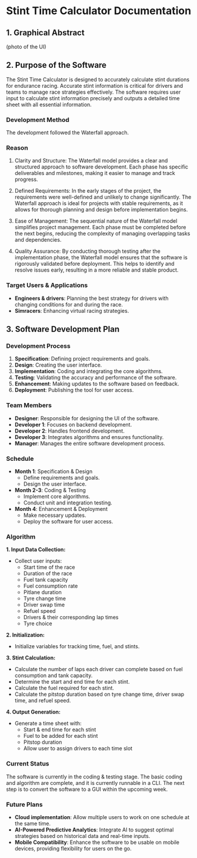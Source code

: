 # Stint Time Calculator Documentation

## 1. Graphical Abstract
(photo of the UI)

## 2. Purpose of the Software
The Stint Time Calculator is designed to accurately calculate stint durations for endurance racing. Accurate stint information is critical for drivers and teams to manage race strategies effectively. The software requires user input to calculate stint information precisely and outputs a detailed time sheet with all essential information.

### Development Method
The development followed the Waterfall approach.

### Reason
1. Clarity and Structure:
The Waterfall model provides a clear and structured approach to software development. Each phase has specific deliverables and milestones, making it easier to manage and track progress.

2. Defined Requirements:
In the early stages of the project, the requirements were well-defined and unlikely to change significantly. The Waterfall approach is ideal for projects with stable requirements, as it allows for thorough planning and design before implementation begins.

3. Ease of Management:
The sequential nature of the Waterfall model simplifies project management. Each phase must be completed before the next begins, reducing the complexity of managing overlapping tasks and dependencies.

4. Quality Assurance:
By conducting thorough testing after the implementation phase, the Waterfall model ensures that the software is rigorously validated before deployment. This helps to identify and resolve issues early, resulting in a more reliable and stable product.

### Target Users & Applications
- **Engineers & drivers**: Planning the best strategy for drivers with changing conditions for and during the race.
- **Simracers**: Enhancing virtual racing strategies.

## 3. Software Development Plan
### Development Process
1. **Specification**: Defining project requirements and goals.
2. **Design**: Creating the user interface.
3. **Implementation**: Coding and integrating the core algorithms.
4. **Testing**: Validating the accuracy and performance of the software.
5. **Enhancement**: Making updates to the software based on feedback.
6. **Deployment**: Publishing the tool for user access.

### Team Members
- **Designer**: Responsible for designing the UI of the software.
- **Developer 1**: Focuses on backend development.
- **Developer 2**: Handles frontend development.
- **Developer 3**: Integrates algorithms and ensures functionality.
- **Manager**: Manages the entire software development process.

### Schedule
- **Month 1**: Specification & Design
  - Define requirements and goals.
  - Design the user interface.
- **Month 2-3**: Coding & Testing
  - Implement core algorithms.
  - Conduct unit and integration testing.
- **Month 4**: Enhancement & Deployment
  - Make necessary updates.
  - Deploy the software for user access.

### Algorithm
**1. Input Data Collection:**
  - Collect user inputs:
    - Start time of the race
    - Duration of the race
    - Fuel tank capacity
    - Fuel consumption rate
    - Pitlane duration
    - Tyre change time
    - Driver swap time
    - Refuel speed
    - Drivers & their corresponding lap times
    - Tyre choice

**2. Initialization:**
  - Initialize variables for tracking time, fuel, and stints.

**3. Stint Calculation:**
  - Calculate the number of laps each driver can complete based on fuel consumption and tank capacity.
  - Determine the start and end time for each stint.
  - Calculate the fuel required for each stint.
  - Calculate the pitstop duration based on tyre change time, driver swap time, and refuel speed.

**4. Output Generation:**
  - Generate a time sheet with:
    - Start & end time for each stint
    - Fuel to be added for each stint
    - Pitstop duration
    - Allow user to assign drivers to each time slot

### Current Status
The software is currently in the coding & testing stage. The basic coding and algorithm are complete, and it is currently runnable in a CLI. The next step is to convert the software to a GUI within the upcoming week.

### Future Plans
- **Cloud implementation**: Allow multiple users to work on one schedule at the same time.
- **AI-Powered Predictive Analytics**: Integrate AI to suggest optimal strategies based on historical data and real-time inputs.
- **Mobile Compatibility**: Enhance the software to be usable on mobile devices, providing flexibility for users on the go.

